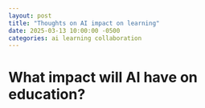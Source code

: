 ```yaml
---
layout: post
title: "Thoughts on AI impact on learning"
date: 2025-03-13 10:00:00 -0500
categories: ai learning collaboration
---
```


# What impact will AI have on education?
